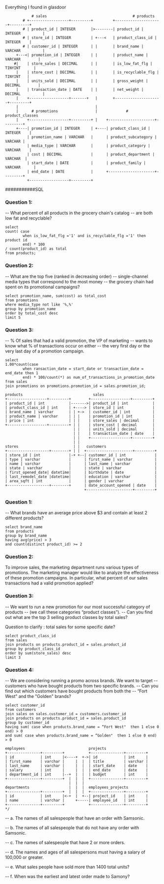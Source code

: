 Everything I found in glasdoor

```
            # sales                                       # products
        # +------------------+---------+         +---------------------+---------+
        # | product_id | INTEGER       |>--------| product_id | INTEGER          |
        # | store_id | INTEGER         | +---<   | product_class_id | INTEGER    |
        # | customer_id | INTEGER      | |       | brand_name | VARCHAR          |
     +---<| promotion_id | INTEGER     | |       | product_name | VARCHAR        |
    #|    | store_sales | DECIMAL      | |       | is_low_fat_flg | TINYINT      |
     |    | store_cost | DECIMAL       | |       | is_recyclable_flg | TINYINT   |
     |    | units_sold | DECIMAL       | |       | gross_weight | DECIMAL        |
     |    | transaction_date | DATE    | |       | net_weight | DECIMAL          |
     |    +------------------+-------+   |       +---------------------+---------+
     |                                   | 
     |      # promotions                 |             # product_classes
     |    +------------------+---------+ |    +---------------------+---------+
     +----| promotion_id | INTEGER     | +----| product_class_id | INTEGER    |
          | promotion_name | VARCHAR   |      | product_subcategory | VARCHAR |
          | media_type | VARCHAR       |      | product_category | VARCHAR    |
          | cost | DECIMAL             |      | product_department | VARCHAR  |
          | start_date | DATE          |      | product_family | VARCHAR      |
          | end_date | DATE            |      +---------------------+---------+
          +------------------+---------+
```

###########SQL
### Question 1:
 -- What percent of all products in the grocery chain's catalog
 -- are both low fat and recyclable?

```
select 
count( case 
        when is_low_fat_flg ='1' and is_recyclable_flg ='1' then product id 
        end) * 100
/ count(product_id) as total
from products;
```

### Question 2:
-- What are the top five (ranked in decreasing order)
-- single-channel media types that correspond to the most money
-- the grocery chain had spent on its promotional campaigns?

```
select promotion_name, sum(cost) as total_cost
from promotions
where media_type not like '%,%'
group by promotion_name
order by total_cost desc
limit 5
```

### Question 3:
-- % Of sales that had a valid promotion, the VP of marketing
-- wants to know what % of transactions occur on either
-- the very first day or the very last day of a promotion campaign.

```
select 
1.00*count(case 
        when ransaction_date = start_date or transaction_date = end_date then 1 
        end) * 100/count(*) as num_of_transactions_in_promotion_date
from sales
join promotions on promotions.promotion_id = sales.promotion_id;
```

```
products                                sales
+------------------+---------+        +------------------+---------+
| product_id | int           |------->| product_id | int           |
| product_class_id | int     | +----> | store_id | int             |
| brand_name | varchar       | | +->  | customer_id | int          |
| product_name | varchar     | | |    | promotion_id | int         |
| price | int                | | |    | store_sales | decimal      |
+------------------+---------+ | |    | store_cost | decimal       |
                               | |    | units_sold | decimal       |
                               | |    | transaction_date | date    |
                               | |    +------------------+---------+
                               | |
stores                         | |   customers
+-------------------+--------+ | |  +---------------------+---------+
| store_id | int             |-+ +--| customer_id | int             |
| type | varchar             |      | first_name | varchar          |
| name | varchar             |      | last_name | varchar           |
| state | varchar            |      | state | varchar               |     
| first_opened_date| datetime|      | birthdate | date              |
| last_remodel_date |datetime|      | education | varchar           |
| area_sqft | int            |      | gender | varchar              |
+-------------------+--------+      | date_account_opened | date    |
                                    +---------------------+---------+

```

### Question 1:
-- What brands have an average price above $3 and contain at least 2 different products?

```
select brand_name
from products
group by brand_name
having avg(price) > 3
and count(distinct product_id) >= 2
```

### Question 2:
To improve sales, the marketing department runs various types of promotions.
The marketing manager would like to analyze the effectiveness of these promotion campaigns.
In particular, what percent of our sales transactions had a valid promotion applied?

### Question 3:
 -- We want to run a new promotion for our most successful category of products
 -- (we call these categories “product classes”).
 -- Can you find out what are the top 3 selling product classes by total sales?

Question to clarify : total sales for some specific date?

```
select product_class_id
from sales 
join products on products.product_id = sales.product_id
group by product_class_id
order by sum(store_sales) desc
limit 3
```

### Question 4:
 -- We are considering running a promo across brands. We want to target
 -- customers who have bought products from two specific brands.
 -- Can you find out which customers have bought products from both the
 -- “Fort West" and the "Golden" brands?  

```
select customer_id
from customers
join sales on sales.customer_id = customers.customer_id
join products on products.product_id = sales.product_id
group by customer_id
having sum( case when products.brand_name = “Fort West"  then 1 else 0 end) > 0 
and sum( case when products.brand_name = “Golden"  then 1 else 0 end) > 0 
```

```
employees                             projects
+---------------+---------+           +---------------+---------+
| id            | int     |<----+  +->| id            | int     |
| first_name    | varchar |     |  |  | title         | varchar |
| last_name     | varchar |     |  |  | start_date    | date    |
| salary        | int     |     |  |  | end_date      | date    |
| department_id | int     |--+  |  |  | budget        | int     |
+---------------+---------+  |  |  |  +---------------+---------+
                             |  |  |
departments                  |  |  |  employees_projects
+---------------+---------+  |  |  |  +---------------+---------+
| id            | int     |<-+  |  +--| project_id    | int     |
| name          | varchar |     +-----| employee_id   | int     |
+---------------+---------+           +---------------+---------+
*/
```




-- a. The names of all salespeople that have an order with Samsonic. 

-- b. The names of all salespeople that do not have any order with Samsonic. 

-- c. The names of salespeople that have 2 or more orders. 

-- d. The names and ages of all salespersons must having a salary of 100,000 or greater.

-- e. What sales people have sold more than 1400 total units?

-- f. When was the earliest and latest order made to Samony?